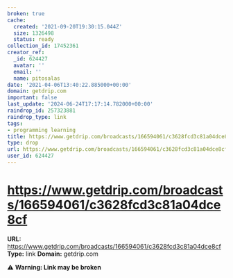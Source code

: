 ```yaml
---
broken: true
cache:
  created: '2021-09-20T19:30:15.044Z'
  size: 1326498
  status: ready
collection_id: 17452361
creator_ref:
  _id: 624427
  avatar: ''
  email: ''
  name: pitosalas
date: '2021-04-06T13:40:22.885000+00:00'
domain: getdrip.com
important: false
last_update: '2024-06-24T17:17:14.782000+00:00'
raindrop_id: 257323881
raindrop_type: link
tags:
- programming learning
title: https://www.getdrip.com/broadcasts/166594061/c3628fcd3c81a04dce8cf
type: drop
url: https://www.getdrip.com/broadcasts/166594061/c3628fcd3c81a04dce8cf
user_id: 624427
---
```


# https://www.getdrip.com/broadcasts/166594061/c3628fcd3c81a04dce8cf

**URL:** https://www.getdrip.com/broadcasts/166594061/c3628fcd3c81a04dce8cf
**Type:** link
**Domain:** getdrip.com

⚠️ **Warning: Link may be broken**
